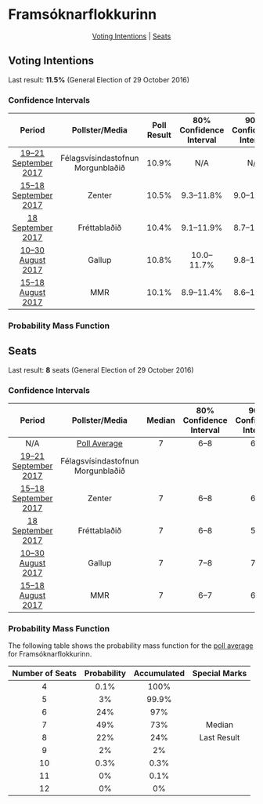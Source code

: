 # Framsóknarflokkurinn

<p align="center"><a href="#voting-intentions">Voting Intentions</a> | <a href="#seats">Seats</a></p>

## Voting Intentions

Last result: **11.5%** (General Election of 29 October 2016)

### Confidence Intervals

| Period     | Pollster/Media   | Poll Result | 80% Confidence Interval | 90% Confidence Interval | 95% Confidence Interval | 99% Confidence Interval |
|:----------:|:----------------:|:-----------:|:-----------------------:|:-----------------------:|:-----------------------:|:-----------------------:|
| [19–21 September 2017](2017-09-21-Felagsvisindastofnun.html) | Félagsvísindastofnun <br> Morgunblaðið | 10.9% | N/A | N/A | N/A | N/A |
| [15–18 September 2017](2017-09-18-Zenter.html) | Zenter | 10.5% | 9.3–11.8% | 9.0–12.2% | 8.7–12.6% | 8.1–13.2% |
| [18 September 2017](2017-09-18-Frettabladid.html) | Fréttablaðið | 10.4% | 9.1–11.9% | 8.7–12.3% | 8.4–12.7% | 7.9–13.4% |
| [10–30 August 2017](2017-08-30-Gallup.html) | Gallup | 10.8% | 10.0–11.7% | 9.8–12.0% | 9.6–12.2% | 9.2–12.6% |
| [15–18 August 2017](2017-08-18-MMR.html) | MMR | 10.1% | 8.9–11.4% | 8.6–11.8% | 8.3–12.1% | 7.8–12.8% |

### Probability Mass Function

## Seats

Last result: **8** seats (General Election of 29 October 2016)

### Confidence Intervals

| Period     | Pollster/Media   | Median | 80% Confidence Interval | 90% Confidence Interval | 95% Confidence Interval | 99% Confidence Interval |
|:----------:|:----------------:|:------:|:-----------------------:|:-----------------------:|:-----------------------:|:-----------------------:|
| N/A | [Poll Average](average.html) | 7 | 6–8 | 6–8 | 5–8 | 5–9 |
| [19–21 September 2017](2017-09-21-Felagsvisindastofnun.html) | Félagsvísindastofnun <br> Morgunblaðið |  |  |  |  |  |
| [15–18 September 2017](2017-09-18-Zenter.html) | Zenter | 7 | 6–8 | 6–8 | 5–8 | 5–9 |
| [18 September 2017](2017-09-18-Frettabladid.html) | Fréttablaðið | 7 | 6–8 | 5–8 | 5–9 | 5–10 |
| [10–30 August 2017](2017-08-30-Gallup.html) | Gallup | 7 | 7–8 | 7–8 | 6–8 | 6–9 |
| [15–18 August 2017](2017-08-18-MMR.html) | MMR | 7 | 6–7 | 6–7 | 6–8 | 5–8 |

### Probability Mass Function

The following table shows the probability mass function for the [poll average](average.html) for Framsóknarflokkurinn.

| Number of Seats | Probability | Accumulated | Special Marks |
|:---------------:|:-----------:|:-----------:|:-------------:|
| 4 | 0.1% | 100% |  |
| 5 | 3% | 99.9% |  |
| 6 | 24% | 97% |  |
| 7 | 49% | 73% | Median |
| 8 | 22% | 24% | Last Result |
| 9 | 2% | 2% |  |
| 10 | 0.3% | 0.3% |  |
| 11 | 0% | 0.1% |  |
| 12 | 0% | 0% |  |


